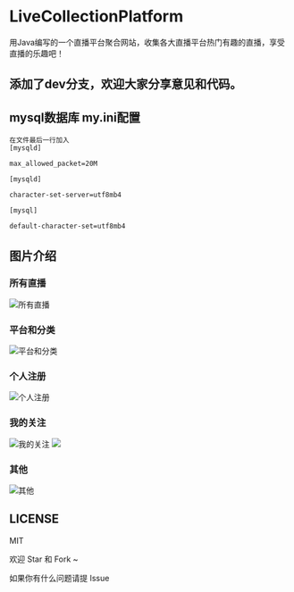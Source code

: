 # LiveCollectionPlatform
用Java编写的一个直播平台聚合网站，收集各大直播平台热门有趣的直播，享受直播的乐趣吧！

## 添加了dev分支，欢迎大家分享意见和代码。

## mysql数据库 my.ini配置
```
在文件最后一行加入
[mysqld]

max_allowed_packet=20M

[mysqld]

character-set-server=utf8mb4

[mysql]

default-character-set=utf8mb4

```
## 图片介绍

### 所有直播

![所有直播](https://github.com/StarSky1/LiveCollectionPlatform/blob/master/pictures/1.png)

### 平台和分类

![平台和分类](https://github.com/StarSky1/LiveCollectionPlatform/blob/master/pictures/2.png)

### 个人注册

![个人注册](https://github.com/StarSky1/LiveCollectionPlatform/blob/master/pictures/3.png)

### 我的关注

![我的关注](https://github.com/StarSky1/LiveCollectionPlatform/blob/master/pictures/6.png)
![](https://github.com/StarSky1/LiveCollectionPlatform/blob/master/pictures/7.png)

### 其他

![其他](https://github.com/StarSky1/LiveCollectionPlatform/blob/master/pictures/8.png)

## LICENSE

MIT

欢迎 Star 和 Fork ~

如果你有什么问题请提 Issue

